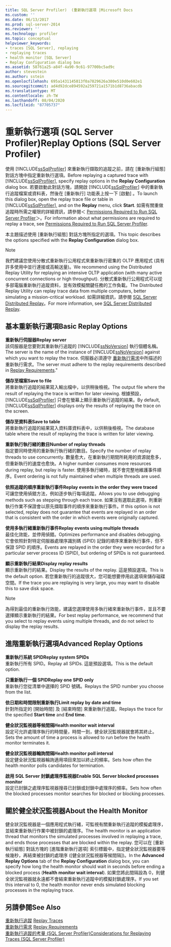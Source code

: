 ```yaml
---
title: SQL Server Profiler)  (重新執行選項 |Microsoft Docs
ms.custom: ''
ms.date: 06/13/2017
ms.prod: sql-server-2014
ms.reviewer: ''
ms.technology: profiler
ms.topic: conceptual
helpviewer_keywords:
- traces [SQL Server], replaying
- replaying traces
- health monitor [SQL Server]
- Replay Configuration dialog box
ms.assetid: 58761a25-a84f-4a90-9c61-97700bc5ad9c
author: stevestein
ms.author: sstein
ms.openlocfilehash: 695a1431145813f0a7829626a380e510d0e602e1
ms.sourcegitcommit: ad4d92dce894592a259721a1571b1d8736abacdb
ms.translationtype: MT
ms.contentlocale: zh-TW
ms.lasthandoff: 08/04/2020
ms.locfileid: "87705737"
---
```

# <a name="replay-options-sql-server-profiler"></a><span data-ttu-id="72c2f-102">重新執行選項 (SQL Server Profiler)</span><span class="sxs-lookup"><span data-stu-id="72c2f-102">Replay Options (SQL Server Profiler)</span></span>
  <span data-ttu-id="72c2f-103">使用 [!INCLUDE[ssSqlProfiler](../../includes/sssqlprofiler-md.md)] 來重新執行擷取的追蹤之前，請在 [重新執行組態]  對話方塊中指定重新執行選項。</span><span class="sxs-lookup"><span data-stu-id="72c2f-103">Before replaying a captured trace with [!INCLUDE[ssSqlProfiler](../../includes/sssqlprofiler-md.md)], specify replay options in the **Replay Configuration** dialog box.</span></span> <span data-ttu-id="72c2f-104">若要啟動此對話方塊，請開啟 [!INCLUDE[ssSqlProfiler](../../includes/sssqlprofiler-md.md)] 中的重新執行追蹤檔案或資料表，然後在 [重新執行]  功能表上按一下 [啟動]  。</span><span class="sxs-lookup"><span data-stu-id="72c2f-104">To launch this dialog box, open the replay trace file or table in [!INCLUDE[ssSqlProfiler](../../includes/sssqlprofiler-md.md)], and on the **Replay** menu, click **Start**.</span></span> <span data-ttu-id="72c2f-105">如需有關重做追蹤時所需之權限的詳細資訊，請參閱＜ [Permissions Required to Run SQL Server Profiler](sql-server-profiler.md)＞。</span><span class="sxs-lookup"><span data-stu-id="72c2f-105">For information about what permissions are required to replay a trace, see [Permissions Required to Run SQL Server Profiler](sql-server-profiler.md).</span></span>  
  
 <span data-ttu-id="72c2f-106">本主題描述使用 [重新執行組態]  對話方塊所指定的選項。</span><span class="sxs-lookup"><span data-stu-id="72c2f-106">This topic describes the options specified with the **Replay Configuration** dialog box.</span></span>  
  
> [!NOTE]  
>  <span data-ttu-id="72c2f-107">我們建議您使用分散式重新執行公用程式來重新執行密集的 OLTP 應用程式 (具有許多使用中並行連接或高輸送量)。</span><span class="sxs-lookup"><span data-stu-id="72c2f-107">We recommend using the Distributed Replay Utility for replaying an intensive OLTP application (with many active concurrent connections or high throughput).</span></span> <span data-ttu-id="72c2f-108">分散式重新執行公用程式可以從多部電腦重新執行追蹤資料，並有效模擬關鍵任務的工作負載。</span><span class="sxs-lookup"><span data-stu-id="72c2f-108">The Distributed Replay Utility can replay trace data from multiple computers, better simulating a mission-critical workload.</span></span> <span data-ttu-id="72c2f-109">如需詳細資訊，請參閱 [SQL Server Distributed Replay](../distributed-replay/sql-server-distributed-replay.md)。</span><span class="sxs-lookup"><span data-stu-id="72c2f-109">For more information, see [SQL Server Distributed Replay](../distributed-replay/sql-server-distributed-replay.md).</span></span>  
  
## <a name="basic-replay-options"></a><span data-ttu-id="72c2f-110">基本重新執行選項</span><span class="sxs-lookup"><span data-stu-id="72c2f-110">Basic Replay Options</span></span>  
 <span data-ttu-id="72c2f-111">**重新執行伺服器**</span><span class="sxs-lookup"><span data-stu-id="72c2f-111">**Replay server**</span></span>  
 <span data-ttu-id="72c2f-112">該伺服器是您要對其重新執行追蹤的 [!INCLUDE[ssNoVersion](../../includes/ssnoversion-md.md)] 執行個體名稱。</span><span class="sxs-lookup"><span data-stu-id="72c2f-112">The server is the name of the instance of [!INCLUDE[ssNoVersion](../../includes/ssnoversion-md.md)] against which you want to replay the trace.</span></span> <span data-ttu-id="72c2f-113">伺服器必須遵守 [重新執行需求](replay-requirements.md)中所描述的重新執行需求。</span><span class="sxs-lookup"><span data-stu-id="72c2f-113">The server must adhere to the replay requirements described in [Replay Requirements](replay-requirements.md)."</span></span>  
  
 <span data-ttu-id="72c2f-114">**儲存至檔案**</span><span class="sxs-lookup"><span data-stu-id="72c2f-114">**Save to file**</span></span>  
 <span data-ttu-id="72c2f-115">將重新執行追蹤的結果寫入輸出檔中，以供稍後檢視。</span><span class="sxs-lookup"><span data-stu-id="72c2f-115">The output file where the result of replaying the trace is written for later viewing.</span></span> <span data-ttu-id="72c2f-116">根據預設， [!INCLUDE[ssSqlProfiler](../../includes/sssqlprofiler-md.md)] 只會在螢幕上顯示重新執行追蹤的結果。</span><span class="sxs-lookup"><span data-stu-id="72c2f-116">By default, [!INCLUDE[ssSqlProfiler](../../includes/sssqlprofiler-md.md)] displays only the results of replaying the trace on the screen.</span></span>  
  
 <span data-ttu-id="72c2f-117">**儲存至資料表**</span><span class="sxs-lookup"><span data-stu-id="72c2f-117">**Save to table**</span></span>  
 <span data-ttu-id="72c2f-118">將重新執行追蹤的結果寫入資料庫資料表中，以供稍後檢視。</span><span class="sxs-lookup"><span data-stu-id="72c2f-118">The database table where the result of replaying the trace is written for later viewing.</span></span>  
  
 <span data-ttu-id="72c2f-119">**重新執行執行緒的數目**</span><span class="sxs-lookup"><span data-stu-id="72c2f-119">**Number of replay threads**</span></span>  
 <span data-ttu-id="72c2f-120">指定要同時使用的重新執行執行緒的數目。</span><span class="sxs-lookup"><span data-stu-id="72c2f-120">Specify the number of replay threads to use concurrently.</span></span> <span data-ttu-id="72c2f-121">數量愈大，在重新執行期間所耗用的資源就愈多，但重新執行的速度也愈快。</span><span class="sxs-lookup"><span data-stu-id="72c2f-121">A higher number consumes more resources during replay, but replay is faster.</span></span> <span data-ttu-id="72c2f-122">使用多執行緒時，就不會完整地維護事件順序。</span><span class="sxs-lookup"><span data-stu-id="72c2f-122">Event ordering is not fully maintained when multiple threads are used.</span></span>  
  
 <span data-ttu-id="72c2f-123">**依照追蹤的順序重新執行事件**</span><span class="sxs-lookup"><span data-stu-id="72c2f-123">**Replay events in the order they were traced**</span></span>  
 <span data-ttu-id="72c2f-124">可讓您使用偵錯方法，例如逐步執行每項追蹤。</span><span class="sxs-lookup"><span data-stu-id="72c2f-124">Allows you to use debugging methods such as stepping through each trace.</span></span> <span data-ttu-id="72c2f-125">如果沒有選取此選項，則重新執行作業不保證會以原先擷取事件的順序來重新執行事件。</span><span class="sxs-lookup"><span data-stu-id="72c2f-125">If this option is not selected, replay does not guarantee that events are replayed in an order that is consistent with the order in which events were originally captured.</span></span>  
  
 <span data-ttu-id="72c2f-126">**使用多執行緒重新執行事件**</span><span class="sxs-lookup"><span data-stu-id="72c2f-126">**Replay events using multiple threads**</span></span>  
 <span data-ttu-id="72c2f-127">最佳化效能，並停用偵錯。</span><span class="sxs-lookup"><span data-stu-id="72c2f-127">Optimizes performance and disables debugging.</span></span> <span data-ttu-id="72c2f-128">它會依照針對特定伺服器處理序識別碼 (SPID) 記錄的順序來重新執行事件，但不保證 SPID 的順序。</span><span class="sxs-lookup"><span data-stu-id="72c2f-128">Events are replayed in the order they were recorded for a particular server process ID (SPID), but ordering of SPIDs is not guaranteed.</span></span>  
  
 <span data-ttu-id="72c2f-129">**顯示重新執行結果**</span><span class="sxs-lookup"><span data-stu-id="72c2f-129">**Display replay results**</span></span>  
 <span data-ttu-id="72c2f-130">顯示重新執行的結果。</span><span class="sxs-lookup"><span data-stu-id="72c2f-130">Display the results of the replay.</span></span> <span data-ttu-id="72c2f-131">這是預設選項。</span><span class="sxs-lookup"><span data-stu-id="72c2f-131">This is the default option.</span></span> <span data-ttu-id="72c2f-132">若您重新執行的追蹤很大，您可能想要停用此選項來儲存磁碟空間。</span><span class="sxs-lookup"><span data-stu-id="72c2f-132">If the trace you are replaying is very large, you may want to disable this to save disk space.</span></span>  
  
> [!NOTE]  
>  <span data-ttu-id="72c2f-133">為得到最佳的重新執行效能，建議您選擇使用多執行緒來重新執行事件，並且不要選擇顯示重新執行的結果。</span><span class="sxs-lookup"><span data-stu-id="72c2f-133">For best replay performance, we recommend that you select to replay events using multiple threads, and do not select to display the replay results.</span></span>  
  
## <a name="advanced-replay-options"></a><span data-ttu-id="72c2f-134">進階重新執行選項</span><span class="sxs-lookup"><span data-stu-id="72c2f-134">Advanced Replay Options</span></span>  
 <span data-ttu-id="72c2f-135">**重新執行系統 SPID**</span><span class="sxs-lookup"><span data-stu-id="72c2f-135">**Replay system SPIDs**</span></span>  
 <span data-ttu-id="72c2f-136">重新執行所有 SPID。</span><span class="sxs-lookup"><span data-stu-id="72c2f-136">Replay all SPIDs.</span></span> <span data-ttu-id="72c2f-137">這是預設選項。</span><span class="sxs-lookup"><span data-stu-id="72c2f-137">This is the default option.</span></span>  
  
 <span data-ttu-id="72c2f-138">**只重新執行一個 SPID**</span><span class="sxs-lookup"><span data-stu-id="72c2f-138">**Replay one SPID only**</span></span>  
 <span data-ttu-id="72c2f-139">重新執行您從清單中選擇的 SPID 號碼。</span><span class="sxs-lookup"><span data-stu-id="72c2f-139">Replays the SPID number you choose from the list.</span></span>  
  
 <span data-ttu-id="72c2f-140">**依日期和時間限制重新執行**</span><span class="sxs-lookup"><span data-stu-id="72c2f-140">**Limit replay by date and time**</span></span>  
 <span data-ttu-id="72c2f-141">針對所指定的 [開始時間]  及 [結束時間]  來重新執行追蹤。</span><span class="sxs-lookup"><span data-stu-id="72c2f-141">Replays the trace for the specified **Start time** and **End time**.</span></span>  
  
 <span data-ttu-id="72c2f-142">**健全狀況監視器等候間隔**</span><span class="sxs-lookup"><span data-stu-id="72c2f-142">**Health monitor wait interval**</span></span>  
 <span data-ttu-id="72c2f-143">設定可允許處理序執行的時間量，時間一到，健全狀況監視器就會將其終止。</span><span class="sxs-lookup"><span data-stu-id="72c2f-143">Sets the amount of time a process is allowed to run before the health monitor terminates it.</span></span>  
  
 <span data-ttu-id="72c2f-144">**健全狀況監視器輪詢間隔**</span><span class="sxs-lookup"><span data-stu-id="72c2f-144">**Health monitor poll interval**</span></span>  
 <span data-ttu-id="72c2f-145">設定健全狀況監視器輪詢適用項目來加以終止的頻率。</span><span class="sxs-lookup"><span data-stu-id="72c2f-145">Sets how often the health monitor polls candidates for termination.</span></span>  
  
 <span data-ttu-id="72c2f-146">**啟用 SQL Server 封鎖處理序監視器**</span><span class="sxs-lookup"><span data-stu-id="72c2f-146">**Enable SQL Server blocked processes monitor**</span></span>  
 <span data-ttu-id="72c2f-147">設定已封鎖之處理序監視器搜尋已封鎖或封鎖中處理序的頻率。</span><span class="sxs-lookup"><span data-stu-id="72c2f-147">Sets how often the blocked processes monitor searches for blocked or blocking processes.</span></span>  
  
## <a name="about-the-health-monitor"></a><span data-ttu-id="72c2f-148">關於健全狀況監視器</span><span class="sxs-lookup"><span data-stu-id="72c2f-148">About the Health Monitor</span></span>  
 <span data-ttu-id="72c2f-149">健全狀況監視器是一個應用程式執行緒，可監視有關重新執行追蹤的模擬處理序，並結束重新執行作業中被封鎖的處理序。</span><span class="sxs-lookup"><span data-stu-id="72c2f-149">The health monitor is an application thread that monitors the simulated processes involved in replaying a trace, and ends those processes that are blocked within the replay.</span></span> <span data-ttu-id="72c2f-150">您可以在 [重新執行組態] 對話方塊的 [進階重新執行選項] 索引標籤中，指定健全狀況監視器要等候幾秒，再結束被封鎖的處理序 ([健全狀況監視器等候間隔])。</span><span class="sxs-lookup"><span data-stu-id="72c2f-150">In the **Advanced Replay Options** tab of the **Replay Configuration** dialog box, you can specify how long the health monitor should wait in seconds before ending a blocked process (**Health monitor wait interval**).</span></span> <span data-ttu-id="72c2f-151">如果您將此間隔設為 0，則健全狀況監視器就永遠都不會結束重新執行追蹤中的模擬封鎖處理序。</span><span class="sxs-lookup"><span data-stu-id="72c2f-151">If you set this interval to 0, the health monitor never ends simulated blocking processes in the replaying trace.</span></span>  
  
## <a name="see-also"></a><span data-ttu-id="72c2f-152">另請參閱</span><span class="sxs-lookup"><span data-stu-id="72c2f-152">See Also</span></span>  
 <span data-ttu-id="72c2f-153">[重新執行追蹤](replay-traces.md) </span><span class="sxs-lookup"><span data-stu-id="72c2f-153">[Replay Traces](replay-traces.md) </span></span>  
 <span data-ttu-id="72c2f-154">[重新執行需求](replay-requirements.md) </span><span class="sxs-lookup"><span data-stu-id="72c2f-154">[Replay Requirements](replay-requirements.md) </span></span>  
 [<span data-ttu-id="72c2f-155">重新執行追蹤的考量 &#40;SQL Server Profiler&#41;</span><span class="sxs-lookup"><span data-stu-id="72c2f-155">Considerations for Replaying Traces &#40;SQL Server Profiler&#41;</span></span>](considerations-for-replaying-traces-sql-server-profiler.md)  
  
  
